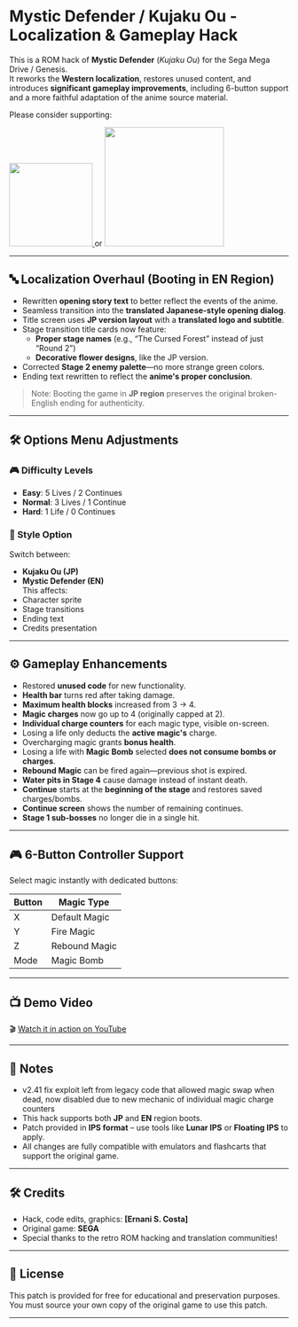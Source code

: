 # Mystic Defender / Kujaku Ou - Localization & Gameplay Hack

This is a ROM hack of **Mystic Defender** (*Kujaku Ou*) for the Sega Mega Drive / Genesis.  
It reworks the **Western localization**, restores unused content, and introduces **significant gameplay improvements**, including 6-button support and a more faithful adaptation of the anime source material.

Please consider supporting:

<a href="https://www.buymeacoffee.com/nani16bit" target="_blank">
  <img src="https://cdn.buymeacoffee.com/buttons/v2/default-yellow.png" width="150" />
</a> 
or 
<a href="https://github.com/sponsors/irmaosver-e">
<img src="https://img.shields.io/badge/GitHub%20Sponsors-brightgreen" width="215" />
</a>

---

## 🔤 Localization Overhaul (Booting in EN Region)

- Rewritten **opening story text** to better reflect the events of the anime.
- Seamless transition into the **translated Japanese-style opening dialog**.
- Title screen uses **JP version layout** with a **translated logo and subtitle**.
- Stage transition title cards now feature:
  - **Proper stage names** (e.g., “The Cursed Forest” instead of just “Round 2”)
  - **Decorative flower designs**, like the JP version.
- Corrected **Stage 2 enemy palette**—no more strange green colors.
- Ending text rewritten to reflect the **anime's proper conclusion**.

> Note: Booting the game in **JP region** preserves the original broken-English ending for authenticity.

---

## 🛠️ Options Menu Adjustments

### 🎮 Difficulty Levels
- **Easy**: 5 Lives / 2 Continues  
- **Normal**: 3 Lives / 1 Continue  
- **Hard**: 1 Life / 0 Continues

### 🌟 Style Option
Switch between:
- **Kujaku Ou (JP)**  
- **Mystic Defender (EN)**  
This affects:
- Character sprite
- Stage transitions
- Ending text
- Credits presentation

---

## ⚙️ Gameplay Enhancements

- Restored **unused code** for new functionality.
- **Health bar** turns red after taking damage.
- **Maximum health blocks** increased from 3 → 4.
- **Magic charges** now go up to 4 (originally capped at 2).
- **Individual charge counters** for each magic type, visible on-screen.
- Losing a life only deducts the **active magic's** charge.
- Overcharging magic grants **bonus health**.
- Losing a life with **Magic Bomb** selected **does not consume bombs or charges**.
- **Rebound Magic** can be fired again—previous shot is expired.
- **Water pits in Stage 4** cause damage instead of instant death.
- **Continue** starts at the **beginning of the stage** and restores saved charges/bombs.
- **Continue screen** shows the number of remaining continues.
- **Stage 1 sub-bosses** no longer die in a single hit.

---

## 🎮 6-Button Controller Support

Select magic instantly with dedicated buttons:

| Button | Magic Type      |
|--------|------------------|
| X      | Default Magic    |
| Y      | Fire Magic       |
| Z      | Rebound Magic    |
| Mode   | Magic Bomb       |

---

## 📺 Demo Video

🎬 [Watch it in action on YouTube](https://youtu.be/Vgs0xl58m5o)

---

## 🧠 Notes

- v2.41 fix exploit left from legacy code that allowed magic swap when dead, now disabled due to new mechanic of individual magic charge counters 
- This hack supports both **JP** and **EN** region boots.  
- Patch provided in **IPS format** – use tools like **Lunar IPS** or **Floating IPS** to apply.  
- All changes are fully compatible with emulators and flashcarts that support the original game.

---

## 🛠 Credits

- Hack, code edits, graphics: **[Ernani S. Costa]**
- Original game: **SEGA**
- Special thanks to the retro ROM hacking and translation communities!

---

## 📜 License

This patch is provided for free for educational and preservation purposes.  
You must source your own copy of the original game to use this patch.

---
